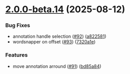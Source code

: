 # [2.0.0-beta.14](https://github.com/GhentCDH/annotated-text/compare/v2.0.0-beta.13...v2.0.0-beta.14) (2025-08-12)

### Bug Fixes

* annotation handle
  selection ([#92](https://github.com/GhentCDH/annotated-text/issues/92)) ([a822581](https://github.com/GhentCDH/annotated-text/commit/a822581e777387a0283379b28eb609e8103d9026))
* wordsnapper on
  offset ([#93](https://github.com/GhentCDH/annotated-text/issues/93)) ([7320a1e](https://github.com/GhentCDH/annotated-text/commit/7320a1e4421be6edcf1c82fe3a601fab3c1b571c))

### Features

* move annotation
  arround ([#91](https://github.com/GhentCDH/annotated-text/issues/91)) ([bd85a84](https://github.com/GhentCDH/annotated-text/commit/bd85a84800edc6b269d017779fc49d8170798f3a))



